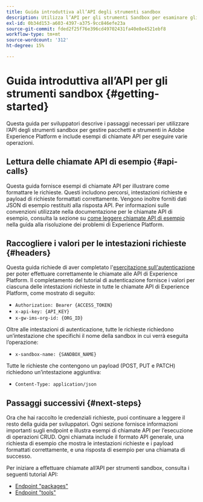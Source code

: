 ```yaml
---
title: Guida introduttiva all’API degli strumenti sandbox
description: Utilizza l’API per gli strumenti Sandbox per esaminare gli artefatti ed esportare e importare un’istantanea delle configurazioni sandbox tra le sandbox. Segui questa guida per scoprire come eseguire operazioni chiave utilizzando l’API.
exl-id: 0b34d153-a603-4397-a375-9cc846efe23a
source-git-commit: fded2f25f76e396cd49702431fa40e8e4521ebf8
workflow-type: tm+mt
source-wordcount: '312'
ht-degree: 15%

---
```


# Guida introduttiva all’API per gli strumenti sandbox {#getting-started}

Questa guida per sviluppatori descrive i passaggi necessari per utilizzare l’API degli strumenti sandbox per gestire pacchetti e strumenti in Adobe Experience Platform e include esempi di chiamate API per eseguire varie operazioni.

## Lettura delle chiamate API di esempio {#api-calls}

Questa guida fornisce esempi di chiamate API per illustrare come formattare le richieste. Questi includono percorsi, intestazioni richieste e payload di richieste formattati correttamente. Vengono inoltre forniti dati JSON di esempio restituiti alla risposta API. Per informazioni sulle convenzioni utilizzate nella documentazione per le chiamate API di esempio, consulta la sezione su [come leggere chiamate API di esempio](/help/landing/troubleshooting.md#how-do-i-format-an-api-request) nella guida alla risoluzione dei problemi di Experience Platform.

## Raccogliere i valori per le intestazioni richieste {#headers}

Questa guida richiede di aver completato l&#39;[esercitazione sull&#39;autenticazione](https://www.adobe.com/go/platform-api-authentication-en) per poter effettuare correttamente le chiamate alle API di Experience Platform. Il completamento del tutorial di autenticazione fornisce i valori per ciascuna delle intestazioni richieste in tutte le chiamate API di Experience Platform, come mostrato di seguito:

* `Authorization: Bearer {ACCESS_TOKEN}`
* `x-api-key: {API_KEY}`
* `x-gw-ims-org-id: {ORG_ID}`

Oltre alle intestazioni di autenticazione, tutte le richieste richiedono un’intestazione che specifichi il nome della sandbox in cui verrà eseguita l’operazione:

* `x-sandbox-name: {SANDBOX_NAME}`

Tutte le richieste che contengono un payload (POST, PUT e PATCH) richiedono un’intestazione aggiuntiva:

* `Content-Type: application/json`

## Passaggi successivi {#next-steps}

Ora che hai raccolto le credenziali richieste, puoi continuare a leggere il resto della guida per sviluppatori. Ogni sezione fornisce informazioni importanti sugli endpoint e illustra esempi di chiamate API per l’esecuzione di operazioni CRUD. Ogni chiamata include il formato API generale, una richiesta di esempio che mostra le intestazioni richieste e i payload formattati correttamente, e una risposta di esempio per una chiamata di successo.

Per iniziare a effettuare chiamate all’API per strumenti sandbox, consulta i seguenti tutorial API:

* [Endpoint &quot;packages&quot;](./packages.md)
* [Endpoint &quot;tools&quot;](./tools.md)
